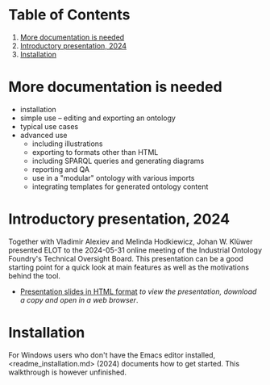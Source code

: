 
# Table of Contents

1.  [More documentation is needed](#orgf1c92fc)
2.  [Introductory presentation, 2024](#org95c0d54)
3.  [Installation](#orgad1abbb)



<a id="orgf1c92fc"></a>

# More documentation is needed

-   installation
-   simple use &#x2013; editing and exporting an ontology
-   typical use cases
-   advanced use
    -   including illustrations
    -   exporting to formats other than HTML
    -   including SPARQL queries and generating diagrams
    -   reporting and QA
    -   use in a "modular" ontology with various imports
    -   integrating templates for generated ontology content


<a id="org95c0d54"></a>

# Introductory presentation, 2024

Together with Vladimir Alexiev and Melinda Hodkiewicz, Johan W. Klüwer presented ELOT to the 2024-05-31 online meeting of the Industrial Ontology Foundry's Technical Oversight Board.
This presentation can be a good starting point for a quick look at main features as well as the motivations behind the tool.

-   [Presentation slides in HTML format](20240525T181908--elot-presented-to-iof-tob__elot_emacs_iof.html) *to view the presentation, download a copy and open in a web browser*.


<a id="orgad1abbb"></a>

# Installation

For Windows users who don't have the Emacs editor installed, <readme_installation.md> (2024) documents how to get started. This walkthrough is however unfinished.

